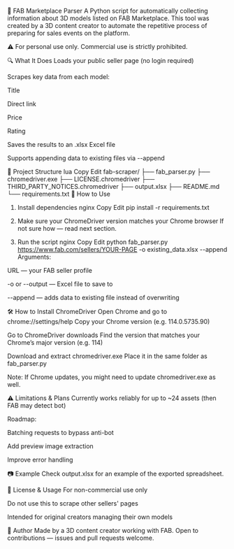 🧵 FAB Marketplace Parser
A Python script for automatically collecting information about 3D models listed on FAB Marketplace.
This tool was created by a 3D content creator to automate the repetitive process of preparing for sales events on the platform.

⚠️ For personal use only. Commercial use is strictly prohibited.

🔍 What It Does
Loads your public seller page (no login required)

Scrapes key data from each model:

Title

Direct link

Price

Rating

Saves the results to an .xlsx Excel file

Supports appending data to existing files via --append

📁 Project Structure
lua
Copy
Edit
fab-scraper/
├── fab_parser.py
├── chromedriver.exe
├── LICENSE.chromedriver
├── THIRD_PARTY_NOTICES.chromedriver
├── output.xlsx
├── README.md
└── requirements.txt
🚀 How to Use
1. Install dependencies
nginx
Copy
Edit
pip install -r requirements.txt
2. Make sure your ChromeDriver version matches your Chrome browser
If not sure how — read next section.

3. Run the script
nginx
Copy
Edit
python fab_parser.py https://www.fab.com/sellers/YOUR-PAGE -o existing_data.xlsx --append
Arguments:

URL — your FAB seller profile

-o or --output — Excel file to save to

--append — adds data to existing file instead of overwriting

🛠 How to Install ChromeDriver
Open Chrome and go to chrome://settings/help
Copy your Chrome version (e.g. 114.0.5735.90)

Go to ChromeDriver downloads
Find the version that matches your Chrome’s major version (e.g. 114)

Download and extract chromedriver.exe
Place it in the same folder as fab_parser.py

Note: If Chrome updates, you might need to update chromedriver.exe as well.

⚠️ Limitations & Plans
Currently works reliably for up to ~24 assets (then FAB may detect bot)

Roadmap:

Batching requests to bypass anti-bot

Add preview image extraction

Improve error handling

📷 Example
Check output.xlsx for an example of the exported spreadsheet.

📄 License & Usage
For non-commercial use only

Do not use this to scrape other sellers' pages

Intended for original creators managing their own models

👤 Author
Made by a 3D content creator working with FAB.
Open to contributions — issues and pull requests welcome.